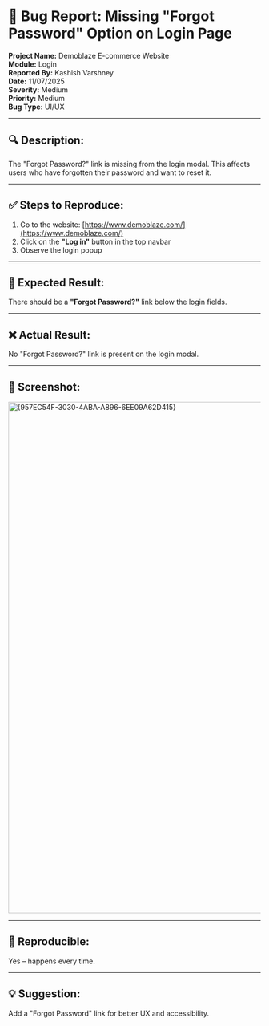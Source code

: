 # 🐞 Bug Report: Missing "Forgot Password" Option on Login Page

**Project Name:** Demoblaze E-commerce Website  
**Module:** Login  
**Reported By:** Kashish Varshney  
**Date:** 11/07/2025  
**Severity:** Medium  
**Priority:** Medium  
**Bug Type:** UI/UX

---

## 🔍 Description:
The "Forgot Password?" link is missing from the login modal. This affects users who have forgotten their password and want to reset it.

---

## ✅ Steps to Reproduce:
1. Go to the website: [https://www.demoblaze.com/](https://www.demoblaze.com/)
2. Click on the **"Log in"** button in the top navbar
3. Observe the login popup

---

## 🧪 Expected Result:
There should be a **"Forgot Password?"** link below the login fields.

---

## ❌ Actual Result:
No "Forgot Password?" link is present on the login modal.

---

## 📸 Screenshot:
<img width="1920" height="1020" alt="{957EC54F-3030-4ABA-A896-6EE09A62D415}" src="https://github.com/user-attachments/assets/c6761ff5-040f-4af6-bdb4-da9ba204be2f" />


---

## 🔁 Reproducible:
Yes – happens every time.

---

## 💡 Suggestion:
Add a "Forgot Password" link for better UX and accessibility.
